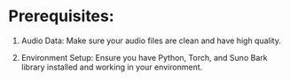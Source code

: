 # Prerequisites:

1. Audio Data: Make sure your audio files are clean and have high quality.    

2. Environment Setup: Ensure you have Python, Torch, and Suno Bark library installed and working in your environment.
